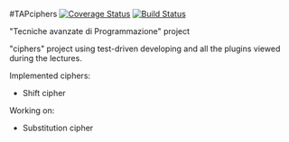 #TAPciphers
[![Coverage Status](https://coveralls.io/repos/github/ma-buracchi/TAPciphers/badge.svg?branch=master)](https://coveralls.io/github/ma-buracchi/TAPciphers?branch=master)
[![Build Status](https://travis-ci.org/ma-buracchi/TAPciphers.svg?branch=master)](https://travis-ci.org/ma-buracchi/TAPciphers)

"Tecniche avanzate di Programmazione" project

"ciphers" project using test-driven developing and all the plugins viewed during the lectures.

Implemented ciphers:
 - Shift cipher
 
 Working on:
  - Substitution cipher

